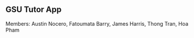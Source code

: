 GSU Tutor App
----------------------------------
Members:
Austin Nocero,
Fatoumata Barry,
James Harris,
Thong Tran,
Hoa Pham
